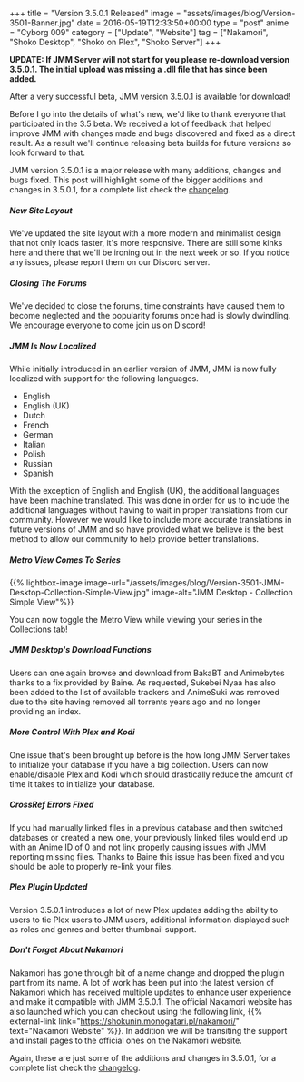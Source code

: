 +++
title = "Version 3.5.0.1 Released"
image = "assets/images/blog/Version-3501-Banner.jpg"
date = 2016-05-19T12:33:50+00:00
type = "post"
anime = "Cyborg 009"
category = ["Update", "Website"]
tag = ["Nakamori", "Shoko Desktop", "Shoko on Plex", "Shoko Server"]
+++

**UPDATE: If JMM Server will not start for you please re-download version 3.5.0.1. The initial upload was missing a .dll file that has since been added.**

After a very successful beta, JMM version 3.5.0.1 is available for download!

Before I go into the details of what's new, we'd like to thank everyone that participated in the 3.5 beta. We received a lot of feedback that helped improve JMM with changes made and bugs discovered and fixed as a direct result. As a result we'll continue releasing beta builds for future versions so look forward to that.

JMM version 3.5.0.1 is a major release with many additions, changes and bugs fixed. This post will highlight some of the bigger additions and changes in 3.5.0.1, for a complete list check the [changelog](https://docs.shokoanime.com/changelog).

##### New Site Layout

We've updated the site layout with a more modern and minimalist design that not only loads faster, it's more responsive. There are still some kinks here and there that we'll be ironing out in the next week or so. If you notice any issues, please report them on our Discord server.

##### Closing The Forums

We've decided to close the forums, time constraints have caused them to become neglected and the popularity forums once had is slowly dwindling. We encourage everyone to come join us on Discord!

##### JMM Is Now Localized

While initially introduced in an earlier version of JMM, JMM is now fully localized with support for the following languages.

*   English
*   English (UK)
*   Dutch
*   French
*   German
*   Italian
*   Polish
*   Russian
*   Spanish

With the exception of English and English (UK), the additional languages have been machine translated. This was done in order for us to include the additional languages without having to wait in proper translations from our community. However we would like to include more accurate translations in future versions of JMM and so have provided what we believe is the best method to allow our community to help provide better translations.

##### Metro View Comes To Series

{{% lightbox-image image-url="/assets/images/blog/Version-3501-JMM-Desktop-Collection-Simple-View.jpg" image-alt="JMM Desktop - Collection Simple View"%}}

You can now toggle the Metro View while viewing your series in the Collections tab!

##### JMM Desktop's Download Functions

Users can one again browse and download from BakaBT and Animebytes thanks to a fix provided by Baine. As requested, Sukebei Nyaa has also been added to the list of available trackers and AnimeSuki was removed due to the site having removed all torrents years ago and no longer providing an index.

##### More Control With Plex and Kodi

One issue that's been brought up before is the how long JMM Server takes to initialize your database if you have a big collection. Users can now enable/disable Plex and Kodi which should drastically reduce the amount of time it takes to initialize your database.

##### CrossRef Errors Fixed

If you had manually linked files in a previous database and then switched databases or created a new one, your previously linked files would end up with an Anime ID of 0 and not link properly causing issues with JMM reporting missing files. Thanks to Baine this issue has been fixed and you should be able to properly re-link your files.

##### Plex Plugin Updated

Version 3.5.0.1 introduces a lot of new Plex updates adding the ability to users to tie Plex users to JMM users, additional information displayed such as roles and genres and better thumbnail support.

##### Don't Forget About Nakamori

Nakamori has gone through bit of a name change and dropped the plugin part from its name. A lot of work has been put into the latest version of Nakamori which has received multiple updates to enhance user experience and make it compatible with JMM 3.5.0.1. The official Nakamori website has also launched which you can checkout using the following link, {{% external-link link="https://shokunin.monogatari.pl/nakamori/" text="Nakamori Website" %}}. In addition we will be transiting the support and install pages to the official ones on the Nakamori website.

Again, these are just some of the additions and changes in 3.5.0.1, for a complete list check the [changelog](https://docs.shokoanime.com/changelog).
